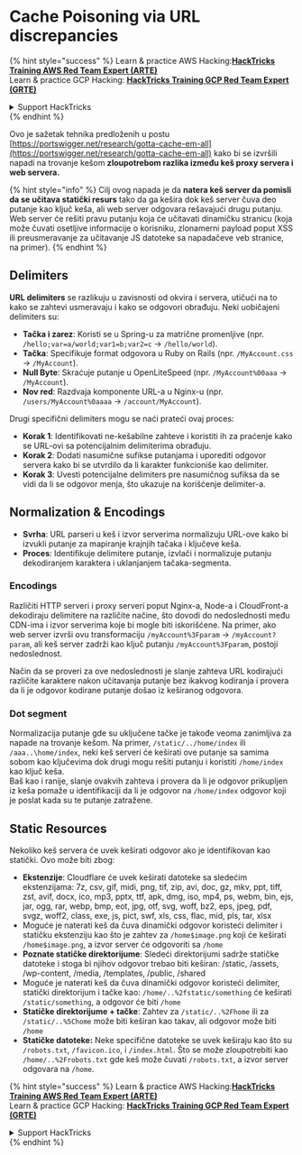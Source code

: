 # Cache Poisoning via URL discrepancies

{% hint style="success" %}
Learn & practice AWS Hacking:<img src="../../.gitbook/assets/arte.png" alt="" data-size="line">[**HackTricks Training AWS Red Team Expert (ARTE)**](https://training.hacktricks.xyz/courses/arte)<img src="../../.gitbook/assets/arte.png" alt="" data-size="line">\
Learn & practice GCP Hacking: <img src="../../.gitbook/assets/grte.png" alt="" data-size="line">[**HackTricks Training GCP Red Team Expert (GRTE)**<img src="../../.gitbook/assets/grte.png" alt="" data-size="line">](https://training.hacktricks.xyz/courses/grte)

<details>

<summary>Support HackTricks</summary>

* Check the [**subscription plans**](https://github.com/sponsors/carlospolop)!
* **Join the** 💬 [**Discord group**](https://discord.gg/hRep4RUj7f) or the [**telegram group**](https://t.me/peass) or **follow** us on **Twitter** 🐦 [**@hacktricks\_live**](https://twitter.com/hacktricks\_live)**.**
* **Share hacking tricks by submitting PRs to the** [**HackTricks**](https://github.com/carlospolop/hacktricks) and [**HackTricks Cloud**](https://github.com/carlospolop/hacktricks-cloud) github repos.

</details>
{% endhint %}

Ovo je sažetak tehnika predloženih u postu [https://portswigger.net/research/gotta-cache-em-all](https://portswigger.net/research/gotta-cache-em-all) kako bi se izvršili napadi na trovanje kešom **zloupotrebom razlika između keš proxy servera i web servera.**

{% hint style="info" %}
Cilj ovog napada je da **natera keš server da pomisli da se učitava statički resurs** tako da ga kešira dok keš server čuva deo putanje kao ključ keša, ali web server odgovara rešavajući drugu putanju. Web server će rešiti pravu putanju koja će učitavati dinamičku stranicu (koja može čuvati osetljive informacije o korisniku, zlonamerni payload poput XSS ili preusmeravanje za učitavanje JS datoteke sa napadačeve veb stranice, na primer).
{% endhint %}

## Delimiters

**URL delimiters** se razlikuju u zavisnosti od okvira i servera, utičući na to kako se zahtevi usmeravaju i kako se odgovori obrađuju. Neki uobičajeni delimiters su:

* **Tačka i zarez**: Koristi se u Spring-u za matrične promenljive (npr. `/hello;var=a/world;var1=b;var2=c` → `/hello/world`).
* **Tačka**: Specifikuje format odgovora u Ruby on Rails (npr. `/MyAccount.css` → `/MyAccount`).
* **Null Byte**: Skraćuje putanje u OpenLiteSpeed (npr. `/MyAccount%00aaa` → `/MyAccount`).
* **Nov red**: Razdvaja komponente URL-a u Nginx-u (npr. `/users/MyAccount%0aaaa` → `/account/MyAccount`).

Drugi specifični delimiters mogu se naći prateći ovaj proces:

* **Korak 1**: Identifikovati ne-kešabilne zahteve i koristiti ih za praćenje kako se URL-ovi sa potencijalnim delimiterima obrađuju.
* **Korak 2**: Dodati nasumične sufikse putanjama i uporediti odgovor servera kako bi se utvrdilo da li karakter funkcioniše kao delimiter.
* **Korak 3**: Uvesti potencijalne delimiters pre nasumičnog sufiksa da se vidi da li se odgovor menja, što ukazuje na korišćenje delimiter-a.

## Normalization & Encodings

* **Svrha**: URL parseri u keš i izvor serverima normalizuju URL-ove kako bi izvukli putanje za mapiranje krajnjih tačaka i ključeve keša.
* **Proces**: Identifikuje delimitere putanje, izvlači i normalizuje putanju dekodiranjem karaktera i uklanjanjem tačaka-segmenta.

### **Encodings**

Različiti HTTP serveri i proxy serveri poput Nginx-a, Node-a i CloudFront-a dekodiraju delimitere na različite načine, što dovodi do nedoslednosti među CDN-ima i izvor serverima koje bi mogle biti iskorišćene. Na primer, ako web server izvrši ovu transformaciju `/myAccount%3Fparam` → `/myAccount?param`, ali keš server zadrži kao ključ putanju `/myAccount%3Fparam`, postoji nedoslednost. 

Način da se proveri za ove nedoslednosti je slanje zahteva URL kodirajući različite karaktere nakon učitavanja putanje bez ikakvog kodiranja i provera da li je odgovor kodirane putanje došao iz keširanog odgovora.

### Dot segment

Normalizacija putanje gde su uključene tačke je takođe veoma zanimljiva za napade na trovanje kešom. Na primer, `/static/../home/index` ili `/aaa..\home/index`, neki keš serveri će keširati ove putanje sa samima sobom kao ključevima dok drugi mogu rešiti putanju i koristiti `/home/index` kao ključ keša.\
Baš kao i ranije, slanje ovakvih zahteva i provera da li je odgovor prikupljen iz keša pomaže u identifikaciji da li je odgovor na `/home/index` odgovor koji je poslat kada su te putanje zatražene.

## Static Resources

Nekoliko keš servera će uvek keširati odgovor ako je identifikovan kao statički. Ovo može biti zbog:

* **Ekstenzije**: Cloudflare će uvek keširati datoteke sa sledećim ekstenzijama: 7z, csv, gif, midi, png, tif, zip, avi, doc, gz, mkv, ppt, tiff, zst, avif, docx, ico, mp3, pptx, ttf, apk, dmg, iso, mp4, ps, webm, bin, ejs, jar, ogg, rar, webp, bmp, eot, jpg, otf, svg, woff, bz2, eps, jpeg, pdf, svgz, woff2, class, exe, js, pict, swf, xls, css, flac, mid, pls, tar, xlsx
* Moguće je naterati keš da čuva dinamički odgovor koristeći delimiter i statičku ekstenziju kao što je zahtev za `/home$image.png` koji će keširati `/home$image.png`, a izvor server će odgovoriti sa `/home`
* **Poznate statičke direktorijume**: Sledeći direktorijumi sadrže statičke datoteke i stoga bi njihov odgovor trebao biti keširan: /static, /assets, /wp-content, /media, /templates, /public, /shared
* Moguće je naterati keš da čuva dinamički odgovor koristeći delimiter, statički direktorijum i tačke kao: `/home/..%2fstatic/something` će keširati `/static/something`, a odgovor će biti `/home`
* **Statičke direktorijume + tačke**: Zahtev za `/static/..%2Fhome` ili za `/static/..%5Chome` može biti keširan kao takav, ali odgovor može biti `/home`
* **Statičke datoteke:** Neke specifične datoteke se uvek keširaju kao što su `/robots.txt`, `/favicon.ico`, i `/index.html`. Što se može zloupotrebiti kao `/home/..%2Frobots.txt` gde keš može čuvati `/robots.txt`, a izvor server odgovara na `/home`.

{% hint style="success" %}
Learn & practice AWS Hacking:<img src="../../.gitbook/assets/arte.png" alt="" data-size="line">[**HackTricks Training AWS Red Team Expert (ARTE)**](https://training.hacktricks.xyz/courses/arte)<img src="../../.gitbook/assets/arte.png" alt="" data-size="line">\
Learn & practice GCP Hacking: <img src="../../.gitbook/assets/grte.png" alt="" data-size="line">[**HackTricks Training GCP Red Team Expert (GRTE)**<img src="../../.gitbook/assets/grte.png" alt="" data-size="line">](https://training.hacktricks.xyz/courses/grte)

<details>

<summary>Support HackTricks</summary>

* Check the [**subscription plans**](https://github.com/sponsors/carlospolop)!
* **Join the** 💬 [**Discord group**](https://discord.gg/hRep4RUj7f) or the [**telegram group**](https://t.me/peass) or **follow** us on **Twitter** 🐦 [**@hacktricks\_live**](https://twitter.com/hacktricks\_live)**.**
* **Share hacking tricks by submitting PRs to the** [**HackTricks**](https://github.com/carlospolop/hacktricks) and [**HackTricks Cloud**](https://github.com/carlospolop/hacktricks-cloud) github repos.

</details>
{% endhint %}
